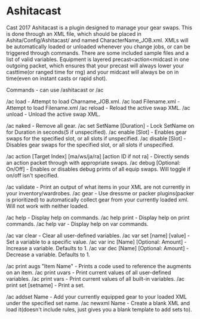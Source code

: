 # Ashitacast
Cast 2017
Ashitacast is a plugin designed to manage your gear swaps.
This is done through an XML file, which should be placed in Ashita/Config/Ashitacast/
and named CharacterName_JOB.xml.  XMLs will be automatically loaded or unloaded whenever you change jobs,
or can be triggered through commands.  There are some included sample files and a list of valid variables.
Equipment is layered precast<action<midcast in one outgoing packet, which ensures that your precast will always lower
your casttime(or ranged time for rng) and your midcast will always be on in time(even on instant casts or rapid shot).

Commands - can use /ashitacast or /ac

/ac load - Attempt to load Charname_JOB.xml.
/ac load Filename.xml - Attempt to load Filename.xml
/ac reload - Reload the active swap XML.
/ac unload - Unload the active swap XML.

/ac naked - Remove all gear.
/ac set SetName [Duration] - Lock SetName on for Duration in seconds(5 if unspecified).
/ac enable [Slot] - Enables gear swaps for the specified slot, or all slots if unspecified.
/ac disable [Slot] - Disables gear swaps for the specified slot, or all slots if unspecified.

/ac action [Target Index] [ma/ws/ja/ra] [action ID if not ra] - Directly sends an action packet through with appropriate swaps.
/ac debug [Optional: On/Off] - Enables or disables debug prints of all equip swaps.  Will toggle if on/off isn't specified.

/ac validate - Print an output of what items in your XML are not currently in your inventory/wardrobes.
/ac gear - Use dressme or packer plugins(packer is prioritized) to automatically collect gear from your currently loaded xml.  Will not work with neither loaded.

/ac help - Display help on commands.
/ac help print - Display help on print commands.
/ac help var - Display help on var commands.

/ac var clear - Clear all user-defined variables.
/ac var set [name] [value] - Set a variable to a specific value.
/ac var inc [Name] [Optional: Amount] - Increase a variable.  Defaults to 1.
/ac var dec [Name] [Optional: Amount] - Decrease a variable.  Defaults to 1.

/ac print augs \"Item Name\" - Prints a code used to reference the augments on an item.
/ac print uvars - Print current values of all user-defined variables.
/ac print vars - Print current values of all built-in variables.
/ac print set [setname] - Print a set.

/ac addset Name - Add your currently equipped gear to your loaded XML under the specified set name.
/ac newxml Name - Create a blank XML and load it(doesn't include rules, just gives you a blank template to add sets to).
